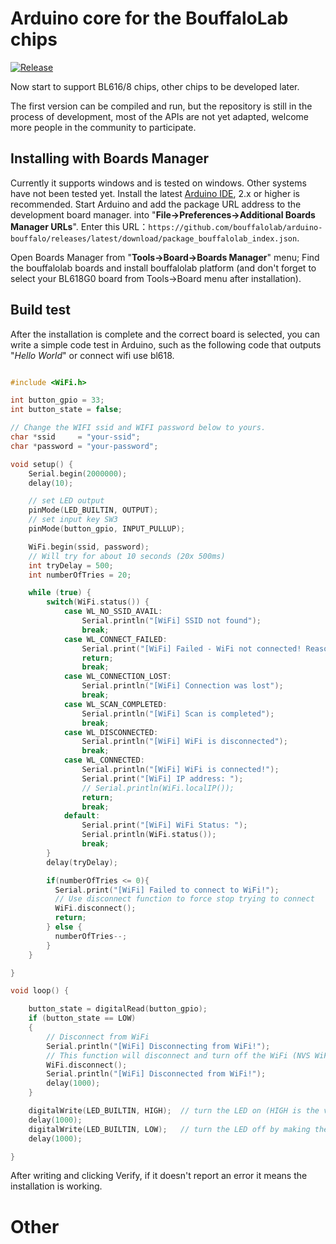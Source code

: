 # Arduino core for the BouffaloLab chips
[![Release](https://img.shields.io/github/v/release/strongwong/arduino-bl618?style=plastic)](https://github.com/strongwong/arduino-bl618/releases)

Now start to support BL616/8 chips, other chips to be developed later.

The first version can be compiled and run, but the repository is still in the process of development, most of the APIs are not yet adapted, welcome more people in the community to participate.

## Installing with Boards Manager

Currently it supports windows and is tested on windows. Other systems have not been tested yet.
Install the latest [Arduino IDE](https://www.arduino.cc/en/software), 2.x or higher is recommended.
Start Arduino and add the package URL address to the development board manager. into "**File->Preferences->Additional Boards Manager URLs**".
Enter this URL：`https://github.com/bouffalolab/arduino-bouffalo/releases/latest/download/package_bouffalolab_index.json`.

Open Boards Manager from  "**Tools->Board->Boards Manager**" menu; Find the bouffalolab boards and install bouffalolab platform (and don't forget to select your BL618G0 board from Tools->Board menu after installation).

## Build test

After the installation is complete and the correct board is selected, you can write a simple code test in Arduino, such as the following code that outputs "*Hello World*" or connect wifi use bl618.

```c

#include <WiFi.h>

int button_gpio = 33;
int button_state = false;

// Change the WIFI ssid and WIFI password below to yours.
char *ssid     = "your-ssid";
char *password = "your-password";

void setup() {
    Serial.begin(2000000);
    delay(10);

    // set LED output
    pinMode(LED_BUILTIN, OUTPUT);
    // set input key SW3
    pinMode(button_gpio, INPUT_PULLUP);

    WiFi.begin(ssid, password);
    // Will try for about 10 seconds (20x 500ms)
    int tryDelay = 500;
    int numberOfTries = 20;

    while (true) {
        switch(WiFi.status()) {
            case WL_NO_SSID_AVAIL:
                Serial.println("[WiFi] SSID not found");
                break;
            case WL_CONNECT_FAILED:
                Serial.print("[WiFi] Failed - WiFi not connected! Reason: ");
                return;
                break;
            case WL_CONNECTION_LOST:
                Serial.println("[WiFi] Connection was lost");
                break;
            case WL_SCAN_COMPLETED:
                Serial.println("[WiFi] Scan is completed");
                break;
            case WL_DISCONNECTED:
                Serial.println("[WiFi] WiFi is disconnected");
                break;
            case WL_CONNECTED:
                Serial.println("[WiFi] WiFi is connected!");
                Serial.print("[WiFi] IP address: ");
                // Serial.println(WiFi.localIP());
                return;
                break;
            default:
                Serial.print("[WiFi] WiFi Status: ");
                Serial.println(WiFi.status());
                break;
        }
        delay(tryDelay);

        if(numberOfTries <= 0){
          Serial.print("[WiFi] Failed to connect to WiFi!");
          // Use disconnect function to force stop trying to connect
          WiFi.disconnect();
          return;
        } else {
          numberOfTries--;
        }
    }

}

void loop() {

    button_state = digitalRead(button_gpio);
    if (button_state == LOW)
    {
        // Disconnect from WiFi
        Serial.println("[WiFi] Disconnecting from WiFi!");
        // This function will disconnect and turn off the WiFi (NVS WiFi data is kept)
        WiFi.disconnect();
        Serial.println("[WiFi] Disconnected from WiFi!");
        delay(1000);
    }

    digitalWrite(LED_BUILTIN, HIGH);  // turn the LED on (HIGH is the voltage level)
    delay(1000);
    digitalWrite(LED_BUILTIN, LOW);   // turn the LED off by making the voltage LOW
    delay(1000);

}

```

After writing and clicking Verify, if it doesn't report an error it means the installation is working.

# Other


